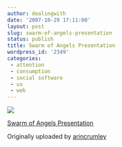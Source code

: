 ```yaml
---
author: dealingwith
date: '2007-10-29 17:11:00'
layout: post
slug: swarm-of-angels-presentation
status: publish
title: Swarm of Angels Presentation
wordpress_id: '2349'
categories:
 - attention
 - consumption
 - social software
 - ux
 - web
---
```


[![][1]][2]

[Swarm of Angels Presentation][3]

Originally uploaded by [arincrumley][4]


   [1]: http://farm3.static.flickr.com/2190/1787876516_222c15e3a9_m.jpg

   [2]: http://www.flickr.com/photos/arincrumley/1787876516/ (photo sharing)

   [3]: http://www.flickr.com/photos/arincrumley/1787876516/

   [4]: http://www.flickr.com/people/arincrumley/

